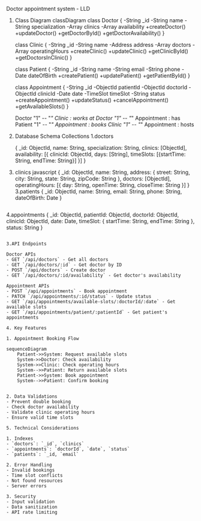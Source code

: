 Doctor appointment system - LLD

1. Class Diagram
classDiagram
    class Doctor {
        -String _id
        -String name
        -String specialization
        -Array<ObjectId> clinics
        -Array<Availability> availability
        +createDoctor()
        +updateDoctor()
        +getDoctorById()
        +getDoctorAvailability()
    }

    class Clinic {
        -String _id
        -String name
        -Address address
        -Array<ObjectId> doctors
        -Array<OperatingHours> operatingHours
        +createClinic()
        +updateClinic()
        +getClinicById()
        +getDoctorsInClinic()
    }

    class Patient {
        -String _id
        -String name
        -String email
        -String phone
        -Date dateOfBirth
        +createPatient()
        +updatePatient()
        +getPatientById()
    }

    class Appointment {
        -String _id
        -ObjectId patientId
        -ObjectId doctorId
        -ObjectId clinicId
        -Date date
        -TimeSlot timeSlot
        -String status
        +createAppointment()
        +updateStatus()
        +cancelAppointment()
        +getAvailableSlots()
    }

    Doctor "1" -- "*" Clinic : works at
    Doctor "1" -- "*" Appointment : has
    Patient "1" -- "*" Appointment : books
    Clinic "1" -- "*" Appointment : hosts


2. Database Schema
Collections
1.doctors

   {
     _id: ObjectId,
     name: String,
     specialization: String,
     clinics: [ObjectId],
     availability: [{
       clinicId: ObjectId,
       days: [String],
       timeSlots: [{startTime: String, endTime: String}]
     }]
   }
   

2. clinics
   javascript
   {
     _id: ObjectId,
     name: String,
     address: {
       street: String,
       city: String,
       state: String,
       zipCode: String
     },
     doctors: [ObjectId],
     operatingHours: [{
       day: String,
       openTime: String,
       closeTime: String
     }]
   }
3.patients
   {
     _id: ObjectId,
     name: String,
     email: String,
     phone: String,
     dateOfBirth: Date
   }
   ```

4.appointments
   {
     _id: ObjectId,
     patientId: ObjectId,
     doctorId: ObjectId,
     clinicId: ObjectId,
     date: Date,
     timeSlot: {
       startTime: String,
       endTime: String
     },
     status: String
   }
   ```

3.API Endpoints

Doctor APIs
- GET `/api/doctors` - Get all doctors
- GET `/api/doctors/:id` - Get doctor by ID
- POST `/api/doctors` - Create doctor
- GET `/api/doctors/:id/availability` - Get doctor's availability

Appointment APIs
- POST `/api/appointments` - Book appointment
- PATCH `/api/appointments/:id/status` - Update status
- GET `/api/appointments/available-slots/:doctorId/:date` - Get available slots
- GET `/api/appointments/patient/:patientId` - Get patient's appointments

4. Key Features

1. Appointment Booking Flow
   
   sequenceDiagram
       Patient->>System: Request available slots
       System->>Doctor: Check availability
       System->>Clinic: Check operating hours
       System-->>Patient: Return available slots
       Patient->>System: Book appointment
       System-->>Patient: Confirm booking
   

2. Data Validations
   - Prevent double booking
   - Check doctor availability
   - Validate clinic operating hours
   - Ensure valid time slots

5. Technical Considerations

1. Indexes
   - `doctors`: `_id`, `clinics`
   - `appointments`: `doctorId`, `date`, `status`
   - `patients`: `_id, `email`

2. Error Handling
   - Invalid bookings
   - Time slot conflicts
   - Not found resources
   - Server errors

3. Security
   - Input validation
   - Data sanitization
   - API rate limiting 